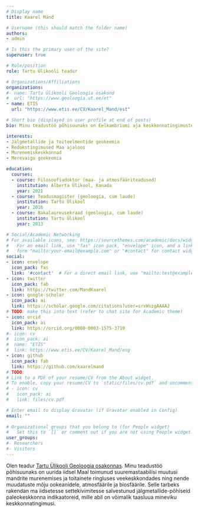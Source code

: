 ```yaml
---
# Display name
title: Kaarel Mänd

# Username (this should match the folder name)
authors:
- admin

# Is this the primary user of the site?
superuser: true

# Role/position
role: Tartu Ülikooli teadur

# Organizations/Affiliations
organizations:
#- name: Tartu Ülikooli Geoloogia osakond
#  url: "https://www.geoloogia.ut.ee/et"
- name: ETIS
  url: "https://www.etis.ee/CV/Kaarel_Mand/est"

# Short bio (displayed in user profile at end of posts)
bio: Minu teadustöö põhisuunaks on Eelkambriumi aja keskkonnatingimuste uurimine kivimite jälgmetallkoostise põhjal.

interests:
- Jälgmetallide ja toiteelmentide geokeemia
- Redokstingimused Maa ajaloos
- Murenemiskeskkonnad
- Merevaigu geokeemia

education:
  courses:
  - course: Filosoofiadoktor (maa- ja atmosfääriteadused)
    institution: Alberta Ülikool, Kanada
    year: 2021
  - course: Teadusmagister (geoloogia, cum laude)
    institution: Tartu Ülikool
    year: 2016
  - course: Bakalaureusekraad (geoloogia, cum laude)
    institution: Tartu Ülikool
    year: 2013

# Social/Academic Networking
# For available icons, see: https://sourcethemes.com/academic/docs/widgets/#icons
#   For an email link, use "fas" icon pack, "envelope" icon, and a link in the
#   form "mailto:your-email@example.com" or "#contact" for contact widget.
social:
- icon: envelope
  icon_pack: fas
  link: '#contact'  # For a direct email link, use "mailto:test@example.org".
- icon: twitter
  icon_pack: fab
  link: https://twitter.com/MandKaarel
- icon: google-scholar
  icon_pack: ai
  link: https://scholar.google.com/citations?user=srxWszgAAAAJ
# TODO: make this into text (refer to chat site for Academic theme)
- icon: orcid
  icon_pack: ai
  link: https://orcid.org/0000-0003-1575-3710
#- icon: cv
#  icon_pack: ai
#  name: "ETIS"
#  link: https://www.etis.ee/CV/Kaarel_Mand/eng
- icon: github
  icon_pack: fab
  link: https://github.com/kaarelmand
# TODO:
# Link to a PDF of your resume/CV from the About widget.
# To enable, copy your resume/CV to `static/files/cv.pdf` and uncomment the lines below.  
# - icon: cv
#   icon_pack: ai
#   link: files/cv.pdf

# Enter email to display Gravatar (if Gravatar enabled in Config)
email: ""
  
# Organizational groups that you belong to (for People widget)
#   Set this to `[]` or comment out if you are not using People widget.  
user_groups:
#- Researchers
#- Visitors
---
```


Olen teadur [Tartu Ülikooli Geoloogia osakonnas](https://www.geoloogia.ut.ee/et). Minu teadustöö põhisuunaks on uurida iidsel Maal toimunud suuremastaabilisi muutusi mandrite murenemises ja toitainete ringluses veekeskkondades ning nende muudatuste mõju ookeanidele, atmosfäärile ja biosfäärile. Selle tarbeks rakendan ma iidsetesse settekivimitesse salvestunud jälgmetallide-põhiseid paleokeskkonna indikaatoreid, mille abil on võimalik taasluua mineviku keskkonnatingimusi.

